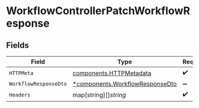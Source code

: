 # WorkflowControllerPatchWorkflowResponse


## Fields

| Field                                                                             | Type                                                                              | Required                                                                          | Description                                                                       |
| --------------------------------------------------------------------------------- | --------------------------------------------------------------------------------- | --------------------------------------------------------------------------------- | --------------------------------------------------------------------------------- |
| `HTTPMeta`                                                                        | [components.HTTPMetadata](../../models/components/httpmetadata.md)                | :heavy_check_mark:                                                                | N/A                                                                               |
| `WorkflowResponseDto`                                                             | [*components.WorkflowResponseDto](../../models/components/workflowresponsedto.md) | :heavy_minus_sign:                                                                | OK                                                                                |
| `Headers`                                                                         | map[string][]*string*                                                             | :heavy_check_mark:                                                                | N/A                                                                               |